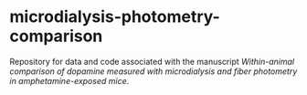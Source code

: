# microdialysis-photometry-comparison
Repository for data and code associated with the manuscript *Within-animal comparison of dopamine measured with microdialysis and fiber photometry in amphetamine-exposed mice*.
